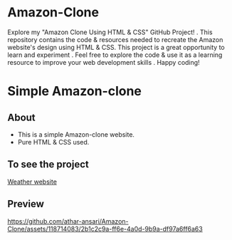 # Amazon-Clone
Explore my "Amazon Clone Using HTML &amp; CSS" GitHub Project! . This repository contains the code &amp; resources needed to recreate the Amazon website's design using HTML &amp; CSS. This project is a great opportunity to learn and experiment . Feel free to explore the code &amp; use it as a learning resource to improve your web development skills . Happy coding!

# Simple Amazon-clone

## About
 - This is a simple Amazon-clone website.
 -  Pure HTML & CSS used.

## To see the project
[Weather website](https://athar-ansari.github.io/Amazon-Clone/)

## Preview
https://github.com/athar-ansari/Amazon-Clone/assets/118714083/2b1c2c9a-ff6e-4a0d-9b9a-df97a6ff6a63
